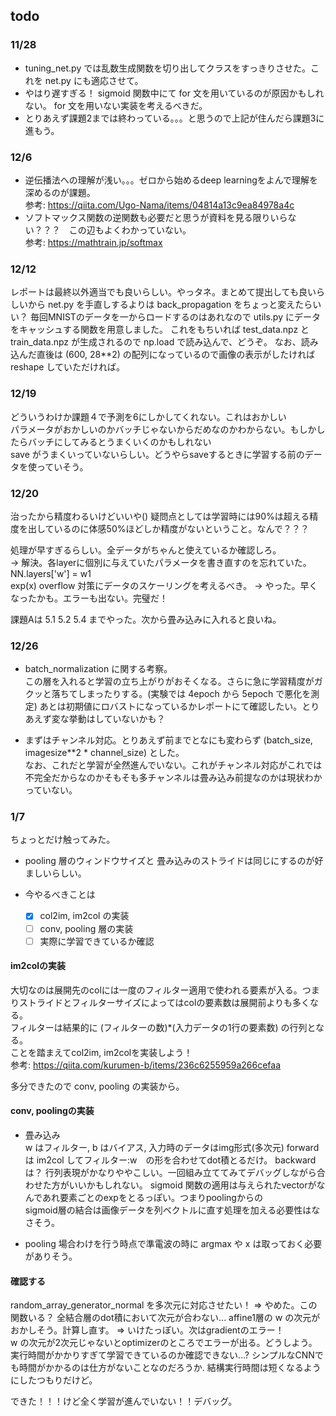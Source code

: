 ## todo
### 11/28
- tuning_net.py では乱数生成関数を切り出してクラスをすっきりさせた。これを net.py にも適応させて。 
- やはり遅すぎる！ sigmoid 関数中にて for 文を用いているのが原因かもしれない。 for 文を用いない実装を考えるべきだ。
- とりあえず課題2までは終わっている。。。と思うので上記が住んだら課題3に進もう。

### 12/6
- 逆伝播法への理解が浅い。。。ゼロから始めるdeep learningをよんで理解を深めるのが課題。  
参考: https://qiita.com/Ugo-Nama/items/04814a13c9ea84978a4c
- ソフトマックス関数の逆関数も必要だと思うが資料を見る限りいらない？？？　この辺もよくわかっていない。  
参考: https://mathtrain.jp/softmax

### 12/12
レポートは最終以外適当でも良いらしい。やっタネ。まとめて提出しても良いらしいから net.py を手直しするよりは back_propagation をちょっと変えたらいい？
毎回MNISTのデータを一からロードするのはあれなので utils.py にデータをキャッシュする関数を用意しました。
これをもちいれば test_data.npz と train_data.npz が生成されるので np.load で読み込んで、どうぞ。
なお、読み込んだ直後は (600, 28**2) の配列になっているので画像の表示がしたければ reshape していただければ。

### 12/19
どういうわけか課題４で予測を6にしかしてくれない。これはおかしい  
パラメータがおかしいのかバッチじゃないからだめなのかわからない。もしかしたらバッチにしてみるとうまくいくのかもしれない  
save がうまくいっていないらしい。どうやらsaveするときに学習する前のデータを使っていそう。

### 12/20
治ったから精度わるいけどいいや()
疑問点としては学習時には90%は超える精度を出しているのに体感50%ほどしか精度がないということ。なんで？？？

処理が早すぎるらしい。全データがちゃんと使えているか確認しろ。  
-> 解決。各layerに個別に与えていたパラメータを書き直すのを忘れていた。NN.layers['w'] = w1  
exp(x) overflow 対策にデータのスケーリングを考えるべき。
-> やった。早くなったかも。エラーも出ない。完璧だ！

課題Aは 5.1 5.2 5.4 までやった。次から畳み込みに入れると良いね。

### 12/26
- batch_normalization に関する考察。  
この層を入れると学習の立ち上がりがおそくなる。さらに急に学習精度がガクッと落ちてしまったりする。(実験では 4epoch から 5epoch で悪化を測定) 
あとは初期値にロバストになっているかレポートにて確認したい。とりあえず変な挙動はしていないかも？

- まずはチャンネル対応。とりあえず前までとなにも変わらず (batch_size, imagesize**2 * channel_size) とした。  
なお、これだと学習が全然進んでいない。これがチャンネル対応がこれでは不完全だからなのかそもそも多チャンネルは畳み込み前提なのかは現状わかっていない。

### 1/7
ちょっとだけ触ってみた。
- pooling 層のウィンドウサイズと 畳み込みのストライドは同じにするのが好ましいらしい。

- 今やるべきことは
  - [x] col2im, im2col の実装
  - [ ] conv, pooling 層の実装
  - [ ] 実際に学習できているか確認

#### im2colの実装
大切なのは展開先のcolには一度のフィルター適用で使われる要素が入る。つまりストライドとフィルターサイズによってはcolの要素数は展開前よりも多くなる。  
フィルターは結果的に (フィルターの数)*(入力データの1行の要素数) の行列となる。  
ことを踏まえてcol2im, im2colを実装しよう！  
参考: https://qiita.com/kurumen-b/items/236c6255959a266cefaa  

多分できたので conv, pooling の実装から。

#### conv, poolingの実装
- 畳み込み  
w はフィルター, b はバイアス, 入力時のデータはimg形式(多次元)
forward は im2col してフィルター:w　の形を合わせてdot積とるだけ。
backward は？
行列表現がかなりややこしい。一回組み立ててみてデバッグしながら合わせた方がいいかもしれない。
sigmoid 関数の適用は与えられたvectorがなんであれ要素ごとのexpをとるっぽい。つまりpoolingからの  
sigmoid層の結合は画像データを列ベクトルに直す処理を加える必要性はなさそう。

- pooling
場合わけを行う時点で準電波の時に argmax や x は取っておく必要がありそう。

#### 確認する
random_array_generator_normal を多次元に対応させたい！ => やめた。この関数いる？
全結合層のdot積において次元が合わない... 
affine1層の w の次元がおかしそう。計算し直す。 => いけたっぽい。次はgradientのエラー！  
w の次元が2次元じゃないとoptimizerのところでエラーが出る。どうしよう。  
実行時間がかかりすぎて学習できているのか確認できない...? シンプルなCNNでも時間がかかるのは仕方がないことなのだろうか. 
結構実行時間は短くなるようにしたつもりだけど。

できた！！！けど全く学習が進んでいない！！デバッグ。